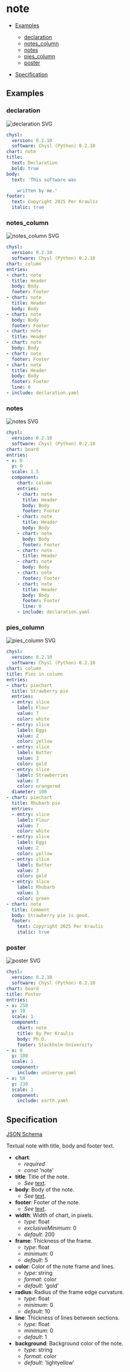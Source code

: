 # note

- [Examples](#examples)
  - [declaration](#declaration)
  - [notes_column](#notes_column)
  - [notes](#notes)
  - [pies_column](#pies_column)
  - [poster](#poster)

- [Specification](#specification)

## Examples

### declaration

![declaration SVG](declaration.svg)

```yaml
chysl:
  version: 0.2.10
  software: Chysl (Python) 0.2.10
chart: note
title:
  text: Declaration
  bold: true
body:
  text: 'This software was

    written by me.'
footer:
  text: Copyright 2025 Per Kraulis
  italic: true
```
### notes_column

![notes_column SVG](notes_column.svg)

```yaml
chysl:
  version: 0.2.10
  software: Chysl (Python) 0.2.10
chart: column
entries:
- chart: note
  title: Header
  body: Body
  footer: Footer
- chart: note
  title: Header
  body: Body
- chart: note
  body: Body
  footer: Footer
- chart: note
  title: Header
- chart: note
  body: Body
- chart: note
  footer: Footer
- chart: note
  title: Header
  body: Body
  footer: Footer
  line: 0
- include: declaration.yaml
```
### notes

![notes SVG](notes.svg)

```yaml
chysl:
  version: 0.2.10
  software: Chysl (Python) 0.2.10
chart: board
entries:
- x: 0
  y: 0
  scale: 1.5
  component:
    chart: column
    entries:
    - chart: note
      title: Header
      body: Body
      footer: Footer
    - chart: note
      title: Header
      body: Body
    - chart: note
      body: Body
      footer: Footer
    - chart: note
      title: Header
    - chart: note
      body: Body
    - chart: note
      footer: Footer
    - chart: note
      title: Header
      body: Body
      footer: Footer
      line: 0
    - include: declaration.yaml
```
### pies_column

![pies_column SVG](pies_column.svg)

```yaml
chysl:
  version: 0.2.10
  software: Chysl (Python) 0.2.10
chart: column
title: Pies in column
entries:
- chart: piechart
  title: Strawberry pie
  entries:
  - entry: slice
    label: Flour
    value: 7
    color: white
  - entry: slice
    label: Eggs
    value: 2
    color: yellow
  - entry: slice
    label: Butter
    value: 3
    color: gold
  - entry: slice
    label: Strawberries
    value: 3
    color: orangered
  diameter: 100
- chart: piechart
  title: Rhubarb pie
  entries:
  - entry: slice
    label: Flour
    value: 7
    color: white
  - entry: slice
    label: Eggs
    value: 2
    color: yellow
  - entry: slice
    label: Butter
    value: 3
    color: gold
  - entry: slice
    label: Rhubarb
    value: 3
    color: green
- chart: note
  title: Comment
  body: Strawberry pie is good.
  footer:
    text: Copyright 2025 Per Kraulis
    italic: true
```
### poster

![poster SVG](poster.svg)

```yaml
chysl:
  version: 0.2.10
  software: Chysl (Python) 0.2.10
chart: board
title: Poster
entries:
- x: 250
  y: 10
  scale: 1
  component:
    chart: note
    title: By Per Kraulis
    body: Ph.D.
    footer: Stockholm University
- x: 0
  y: 100
  scale: 1
  component:
    include: universe.yaml
- x: 50
  y: 230
  scale: 1
  component:
    include: earth.yaml
```
## Specification

[JSON Schema](note.md)

Textual note with title, body and footer text.

- **chart**:
  - *required*
  - *const* 'note'
- **title**: Title of the note.
  - *See* [text](schema_defs.md#text).
- **body**: Body of the note.
  - *See* [text](schema_defs.md#text).
- **footer**: Footer of the note.
  - *See* [text](schema_defs.md#text).
- **width**: Width of chart, in pixels.
  - *type*: float
  - *exclusiveMinimum*: 0
  - *default*: 200
- **frame**: Thickness of the frame.
  - *type*: float
  - *minimum*: 0
  - *default*: 5
- **color**: Color of the note frame and lines.
  - *type*: string
  - *format*: color
  - *default*: 'gold'
- **radius**: Radius of the frame edge curvature.
  - *type*: float
  - *minimum*: 0
  - *default*: 10
- **line**: Thickness of lines between sections.
  - *type*: float
  - *minimum*: 0
  - *default*: 1
- **background**: Background color of the note.
  - *type*: string
  - *format*: color
  - *default*: 'lightyellow'

